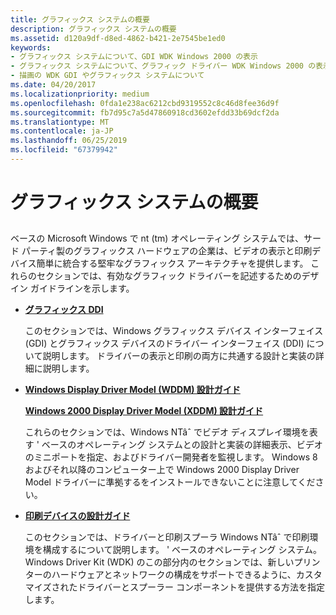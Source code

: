 ```yaml
---
title: グラフィックス システムの概要
description: グラフィックス システムの概要
ms.assetid: d120a9df-d8ed-4862-b421-2e7545be1ed0
keywords:
- グラフィックス システムについて、GDI WDK Windows 2000 の表示
- グラフィックス システムについて、グラフィック ドライバー WDK Windows 2000 の表示します。
- 描画の WDK GDI やグラフィックス システムについて
ms.date: 04/20/2017
ms.localizationpriority: medium
ms.openlocfilehash: 0fda1e238ac6212cbd9319552c8c46d8fee36d9f
ms.sourcegitcommit: fb7d95c7a5d47860918cd3602efdd33b69dcf2da
ms.translationtype: MT
ms.contentlocale: ja-JP
ms.lasthandoff: 06/25/2019
ms.locfileid: "67379942"
---
```

# <a name="graphics-system-overview"></a>グラフィックス システムの概要


## <span id="ddk_graphics_system_overview_gg"></span><span id="DDK_GRAPHICS_SYSTEM_OVERVIEW_GG"></span>


ベースの Microsoft Windows で nt (tm) オペレーティング システムでは、サード パーティ製のグラフィックス ハードウェアの企業は、ビデオの表示と印刷デバイス簡単に統合する堅牢なグラフィックス アーキテクチャを提供します。 これらのセクションでは、有効なグラフィック ドライバーを記述するためのデザイン ガイドラインを示します。

-   [**グラフィックス DDI**](using-the-graphics-ddi.md)

    このセクションでは、Windows グラフィックス デバイス インターフェイス (GDI) とグラフィックス デバイスのドライバー インターフェイス (DDI) について説明します。 ドライバーの表示と印刷の両方に共通する設計と実装の詳細に説明します。

-   [**Windows Display Driver Model (WDDM) 設計ガイド**](windows-vista-display-driver-model-design-guide.md)

    [**Windows 2000 Display Driver Model (XDDM) 設計ガイド**](windows-2000-display-driver-model-design-guide.md)

    これらのセクションでは、Windows NTâˆ でビデオ ディスプレイ環境を表す ' ベースのオペレーティング システムとの設計と実装の詳細表示、ビデオのミニポートを指定、およびドライバー開発者を監視します。 Windows 8 およびそれ以降のコンピューター上で Windows 2000 Display Driver Model ドライバーに準拠するをインストールできないことに注意してください。

-   [**印刷デバイスの設計ガイド**](https://docs.microsoft.com/windows-hardware/drivers/print/index)

    このセクションでは、ドライバーと印刷スプーラ Windows NTâˆ で印刷環境を構成するについて説明します。 ' ベースのオペレーティング システム。 Windows Driver Kit (WDK) のこの部分内のセクションでは、新しいプリンターのハードウェアとネットワークの構成をサポートできるように、カスタマイズされたドライバーとスプーラー コンポーネントを提供する方法を指定します。

 

 





